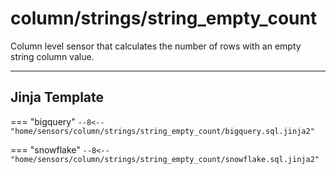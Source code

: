 # column/strings/string_empty_count
Column level sensor that calculates the number of rows with an empty string column value.
___
## Jinja Template

=== "bigquery"
    ```
    --8<-- "home/sensors/column/strings/string_empty_count/bigquery.sql.jinja2"
    ```

=== "snowflake"
    ```
    --8<-- "home/sensors/column/strings/string_empty_count/snowflake.sql.jinja2"
    ```

